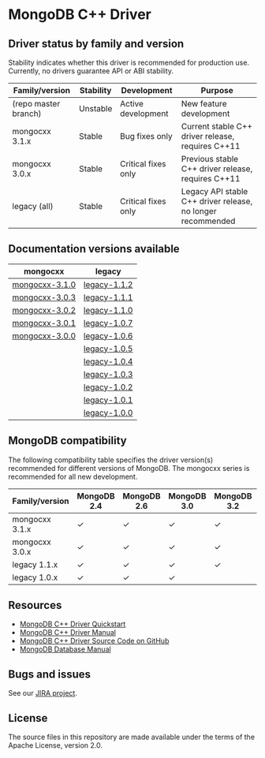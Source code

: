 # MongoDB C++ Driver

## Driver status by family and version

Stability indicates whether this driver is recommended for production use.
Currently, no drivers guarantee API or ABI stability.

| Family/version       | Stability   | Development         | Purpose                                                      |
| -------------------- | ----------- | ------------------- | ------------------------------------------------------------ |
| (repo master branch) | Unstable    | Active development  | New feature development                                      |
| mongocxx 3.1.x       | Stable      | Bug fixes only      | Current stable C++ driver release, requires C++11            |
| mongocxx 3.0.x       | Stable      | Critical fixes only | Previous stable C++ driver release, requires C++11           |
| legacy   (all)       | Stable      | Critical fixes only | Legacy API stable C++ driver release, no longer recommended  |

## Documentation versions available

| mongocxx                             | legacy
| -------------------------------------| --------------------------------
| [mongocxx-3.1.0](../mongocxx-3.1.0/) | [legacy-1.1.2](../legacy-1.1.2/)
| [mongocxx-3.0.3](../mongocxx-3.0.3/) | [legacy-1.1.1](../legacy-1.1.1/)
| [mongocxx-3.0.2](../mongocxx-3.0.2/) | [legacy-1.1.0](../legacy-1.1.0/)
| [mongocxx-3.0.1](../mongocxx-3.0.1/) | [legacy-1.0.7](../legacy-1.0.7/)
| [mongocxx-3.0.0](../mongocxx-3.0.0/) | [legacy-1.0.6](../legacy-1.0.6/)
|                                      | [legacy-1.0.5](../legacy-1.0.5/)
|                                      | [legacy-1.0.4](../legacy-1.0.4/)
|                                      | [legacy-1.0.3](../legacy-1.0.3/)
|                                      | [legacy-1.0.2](../legacy-1.0.2/)
|                                      | [legacy-1.0.1](../legacy-1.0.1/)
|                                      | [legacy-1.0.0](../legacy-1.0.0/)

## MongoDB compatibility

The following compatibility table specifies the driver version(s)
recommended for different versions of MongoDB.  The mongocxx series
is recommended for all new development.

| Family/version | MongoDB 2.4 | MongoDB 2.6 | MongoDB 3.0 | MongoDB 3.2 | MongoDB 3.4 |
| -------------- | ----------- | ----------- | ----------- | ----------- | ----------- |
| mongocxx 3.1.x | ✓           | ✓           | ✓           | ✓           | ✓           |
| mongocxx 3.0.x | ✓           | ✓           | ✓           | ✓           |             |
| legacy   1.1.x | ✓           | ✓           | ✓           | ✓           |             |
| legacy   1.0.x | ✓           | ✓           | ✓           |             |             |

## Resources

* [MongoDB C++ Driver Quickstart](https://mongodb.github.io/mongo-cxx-driver/mongocxx-v3/tutorial/)
* [MongoDB C++ Driver Manual](https://mongodb.github.io/mongo-cxx-driver/)
* [MongoDB C++ Driver Source Code on GitHub](https://github.com/mongodb/mongo-cxx-driver)
* [MongoDB Database Manual](http://docs.mongodb.com/manual/)

## Bugs and issues

See our [JIRA project](http://jira.mongodb.org/browse/CXX).

## License

The source files in this repository are made available under the terms of
the Apache License, version 2.0.
